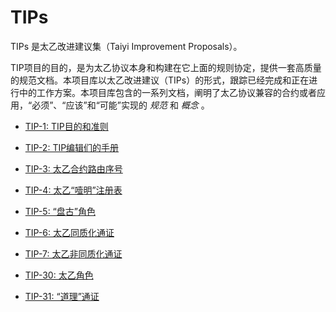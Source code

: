 # TIPs
TIPs 是太乙改进建议集（Taiyi Improvement Proposals）。

TIP项目的目的，是为太乙协议本身和构建在它上面的规则协定，提供一套高质量的规范文档。本项目库以太乙改进建议（TIPs）的形式，跟踪已经完成和正在进行中的工作方案。本项目库包含的一系列文档，阐明了太乙协议兼容的合约或者应用，“必须”、“应该”和“可能”实现的 _规范_ 和 _概念_ 。

- [TIP-1: TIP目的和准则](tip-1.md)
- [TIP-2: TIP编辑们的手册](tip-2.md)
- [TIP-3: 太乙合约路由序号](./tip-3.md)
- [TIP-4: 太乙“噎明”注册表](./tip-4.md)
- [TIP-5: “盘古”角色](tip-5.md)
- [TIP-6: 太乙同质化通证](tip-6.md)
- [TIP-7: 太乙非同质化通证](tip-7.md)

- [TIP-30: 太乙角色](tip-30.md)
- [TIP-31: “道理”通证](tip-31.md)
